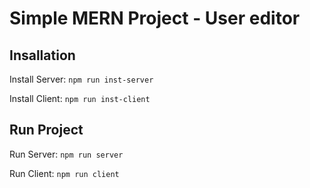 # Simple MERN Project - User editor

## Insallation

Install Server:
`npm run inst-server`

Install Client:
`npm run inst-client`

## Run Project

Run Server:
`npm run server`

Run Client:
`npm run client`
